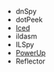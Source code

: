 - dnSpy
- dotPeek
- [Iced](https://github.com/icedland/iced)
- ildasm
- ILSpy
- [PowerUp](https://github.com/badamczewski/PowerUp)
- Reflector
